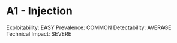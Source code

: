 A1 - Injection
====
Exploitability: EASY 
Prevalence: COMMON 
Detectability: AVERAGE 
Technical Impact: SEVERE
